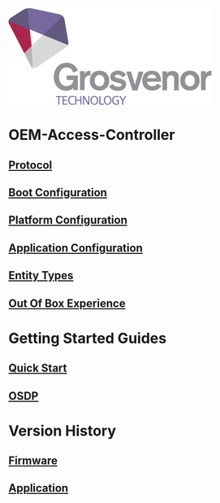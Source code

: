 ![](documentation/media/0abe22ee2f204ba44e787a8acd1d1bd9.png)

# OEM-Access-Controller

## [Protocol](documentation/API/Overview.md)

## [Boot Configuration](documentation/BootConfiguration/Overview.md)

## [Platform Configuration](documentation/PlatformConfiguration/Overview.md)

## [Application Configuration](documentation/ApplicationConfiguration/Overview.md)

## [Entity Types](documentation/Entities/EntityTypes.md)

## [Out Of Box Experience](documentation/oobe.md)

# Getting Started Guides

## [Quick Start](documentation/GettingStarted/GettingStarted.md)

## [OSDP](documentation/GettingStarted/GettingStarted-OSDP.md)

# Version History

## [Firmware](documentation/firmwareReleases.md)

## [Application](documentation/appRelease.md)